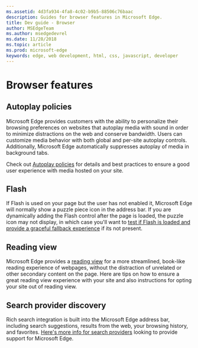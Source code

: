 ```yaml
---
ms.assetid: 4d3fa934-4fa8-4c02-b9b5-88506c76baac
description: Guides for browser features in Microsoft Edge.
title: Dev guide - Browser
author: MSEdgeTeam
ms.author: msedgedevrel
ms.date: 11/28/2018
ms.topic: article
ms.prod: microsoft-edge
keywords: edge, web development, html, css, javascript, developer
---
```


# Browser features

## Autoplay policies

 Microsoft Edge provides customers with the ability to personalize their browsing preferences on websites that autoplay media with sound in order to minimize distractions on the web and conserve bandwidth. Users can customize media behavior with both global and per-site autoplay controls. Additionally, Microsoft Edge automatically suppresses autoplay of media in background tabs.

Check out [Autoplay policies](./browser-features/autoplay-policies.md) for details and best practices to ensure a good user experience with media hosted on your site.

## Flash
If Flash is used on your page but the user has not enabled it, Microsoft Edge will normally show a puzzle piece icon in the address bar. If you are dynamically adding the Flash control after the page is loaded, the puzzle icon may not display, in which case you'll want to [test if Flash is loaded and provide a graceful fallback experience](./browser-features/flash.md) if its not present.

## Reading view
Microsoft Edge provides a [reading view](./browser-features/reading-view.md) for a more streamlined, book-like reading experience of webpages, without the distraction of unrelated or other secondary content on the page. Here are tips on how to ensure a great reading view experience with your site and also instructions for opting your site out of reading view.

## Search provider discovery

Rich search integration is built into the Microsoft Edge address bar, including search suggestions, results from the web, your browsing history, and favorites. [Here's more info for search providers](./browser-features/search-provider-discovery.md) looking to provide support for Microsoft Edge.
